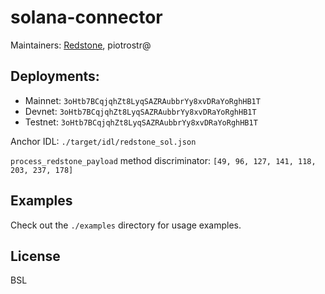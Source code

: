 # solana-connector

Maintainers: [Redstone](https://redstone.finance), piotrostr@

## Deployments:

- Mainnet: `3oHtb7BCqjqhZt8LyqSAZRAubbrYy8xvDRaYoRghHB1T`
- Devnet: `3oHtb7BCqjqhZt8LyqSAZRAubbrYy8xvDRaYoRghHB1T`
- Testnet: `3oHtb7BCqjqhZt8LyqSAZRAubbrYy8xvDRaYoRghHB1T`

Anchor IDL: `./target/idl/redstone_sol.json`

`process_redstone_payload` method discriminator: `[49, 96, 127, 141, 118, 203, 237, 178]`

## Examples

Check out the `./examples` directory for usage examples.

## License

BSL
